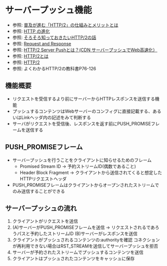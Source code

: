# サーバープッシュ機能
- 参照: [普及が進む「HTTP/2」の仕組みとメリットとは](https://knowledge.sakura.ad.jp/7734/)
- 参照: [HTTP の進化](https://developer.mozilla.org/ja/docs/Web/HTTP/Basics_of_HTTP/Evolution_of_HTTP)
- 参照: [そろそろ知っておきたいHTTP/2の話](https://qiita.com/mogamin3/items/7698ee3336c70a482843)
- 参照: [Request and Response](https://youtu.be/0cmXVXMdbs8)
- 参照: [HTTP/2 Server Pushとは？(CDN サーバープッシュでWeb高速化）](https://blog.redbox.ne.jp/http2-server-push-cdn.html)
- 参照: [HTTP/2とは](https://www.nic.ad.jp/ja/newsletter/No68/0800.html)
- 参照: [HTTP/2](https://hpbn.co/http2/#binary-framing-layer)
- 参照: よくわかるHTTP/2の教科書P76-126

## 機能概要
- リクエストを受信するより前にサーバーからHTTPレスポンスを送信する機能
- プッシュするコンテンツはWebサーバーのコンフィグに直接記載する、あるいはLinkヘッダ内の記述をみて判断する
- サーバがリクエストを受信後、レスポンスを返す前にPUSH_PROMISEフレームを送信する

## PUSH_PROMISEフレーム
- サーバープッシュを行うことをクライアントに知らせるためのフレーム
  - Promised Stream ID -> 予約ストリームID(偶数であること)
  - Header Block Fragment -> クライアントから送信されてくると想定したHTTPリクエストヘッダ
- PUSH_PROMISEフレームはクライアントからオープンされたストリームでのみ送信することができる

## サーバープッシュの流れ
1. クライアントがリクエストを送信
2. (A)サーバーがPUSH_PROMISEフレームを送信 -> リクエストされるであろうパスと予約したストリームID
   (B)サーバーがレスポンスを送信
3. クライアントがプッシュされるコンテンツの:authorityを確認
   コネクションが再利用できない場合はRST_STREAMを送信してサーバープッシュを拒否
4. サーバーが予約されたストリームでプッシュするコンテンツを送信
5. クライアントはプッシュされたコンテンツをキャッシュに保存
